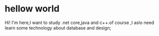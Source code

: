# hellow world
Hi!
I'm here,I want to study .net core,java and c++.of course ,I aslo need learn some technology about database and design;
